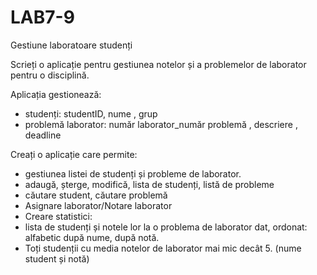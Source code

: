 # LAB7-9
Gestiune laboratoare studenți

Scrieți o aplicație pentru gestiunea notelor și a problemelor de laborator pentru o disciplină.

Aplicația gestionează:
- studenți: studentID, nume , grup
- problemă laborator: număr laborator_număr problemă , descriere , deadline

Creați o aplicație care permite:
- gestiunea listei de studenți și probleme de laborator.
- adaugă, șterge, modifică, lista de studenți, listă de probleme
- căutare student, căutare problemă
- Asignare laborator/Notare laborator
- Creare statistici:
- lista de studenți și notele lor la o problema de laborator dat, ordonat: alfabetic după nume,
după notă.
- Toți studenții cu media notelor de laborator mai mic decât 5. (nume student și notă)
